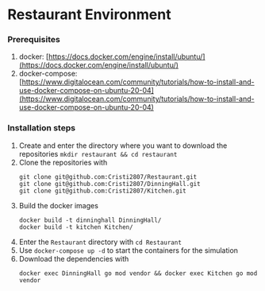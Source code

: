 # Restaurant Environment

### Prerequisites
1. docker: [https://docs.docker.com/engine/install/ubuntu/](https://docs.docker.com/engine/install/ubuntu/)
2. docker-compose: [https://www.digitalocean.com/community/tutorials/how-to-install-and-use-docker-compose-on-ubuntu-20-04](https://www.digitalocean.com/community/tutorials/how-to-install-and-use-docker-compose-on-ubuntu-20-04)

### Installation steps
1. Create and enter the directory where you want to download the repositories
   `mkdir restaurant && cd restaurant`
2. Clone the repositories with
   ```
   git clone git@github.com:Cristi2807/Restaurant.git
   git clone git@github.com:Cristi2807/DinningHall.git
   git clone git@github.com:Cristi2807/Kitchen.git
   ```
3. Build the docker images
   ```
   docker build -t dinninghall DinningHall/
   docker build -t kitchen Kitchen/
   ```
4. Enter the `Restaurant` directory with `cd Restaurant`
5. Use `docker-compose up -d` to start the containers for the simulation
6. Download the dependencies with
   ```
   docker exec DinningHall go mod vendor && docker exec Kitchen go mod vendor
   ```
